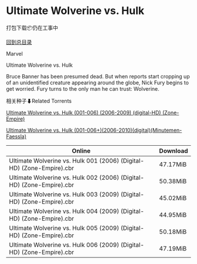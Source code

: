 # Ultimate Wolverine vs. Hulk

打包下载📦仍在工事中

[回到总目录](/Catalogs.md)

Marvel

Ultimate Wolverine vs. Hulk

Bruce Banner has been presumed dead. But when reports start cropping up of an unidentified creature appearing around the globe, Nick Fury begins to get worried. Fury turns to the only man he can trust: Wolverine.





相关种子⬇Related Torrents

[Ultimate Wolverine vs. Hulk (001-006) (2006-2009) (digital-HD) (Zone-Empire)](https://github.com/alicewish/markdown/blob/master/torrent/Ultimate-Wolverine-vs--Hulk--001-006---2006-2009---digital-HD---Zone-Empire.md)

[Ultimate Wolverine vs. Hulk (001-006+)(2006-2010)(digital)(Minutemen-Faessla)](https://github.com/alicewish/markdown/blob/master/torrent/Ultimate-Wolverine-vs--Hulk--001-006---2006-2010--digital--Minutemen-Faessla.md)

Online | Download
--- | ---
Ultimate Wolverine vs. Hulk 001 (2006) (Digital-HD) (Zone-Empire).cbr | 47.17MiB
Ultimate Wolverine vs. Hulk 002 (2006) (Digital-HD) (Zone-Empire).cbr | 50.38MiB
Ultimate Wolverine vs. Hulk 003 (2009) (Digital-HD) (Zone-Empire).cbr | 45.02MiB
Ultimate Wolverine vs. Hulk 004 (2009) (Digital-HD) (Zone-Empire).cbr | 44.95MiB
Ultimate Wolverine vs. Hulk 005 (2009) (Digital-HD) (Zone-Empire).cbr | 50.18MiB
Ultimate Wolverine vs. Hulk 006 (2009) (Digital-HD) (Zone-Empire).cbr | 47.19MiB